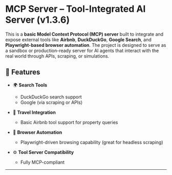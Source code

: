 # MCP Server – Tool-Integrated AI Server (v1.3.6)

This is a **basic Model Context Protocol (MCP) server** built to integrate and expose external tools like **Airbnb**, **DuckDuckGo**, **Google Search**, and **Playwright-based browser automation**. The project is designed to serve as a sandbox or production-ready server for AI agents that interact with the real world through APIs, scraping, or simulations.

## 🔧 Features

- 🌍 **Search Tools**
  - DuckDuckGo search support
  - Google (via scraping or APIs)
  
- 🏡 **Travel Integration**
  - Basic Airbnb tool support for property queries

- 🧭 **Browser Automation**
  - Playwright-driven browsing capability (great for headless scraping)

- ⚙️ **Tool Server Compatibility**
  - Fully MCP-compliant
  

---


